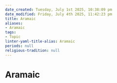 ```yaml
---
date_created: Tuesday, July 1st 2025, 10:38:09 pm
date_modified: Friday, July 4th 2025, 11:42:23 pm
title: Aramaic
aliases:
- Aramaic
tags:
- Topic
linter-yaml-title-alias: Aramaic
periods: null
religious-tradition: null
---
```

# Aramaic
